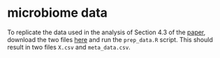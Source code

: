 # microbiome data
To replicate the data used in the analysis of Section 4.3 of the [paper](https://arxiv.org/abs/2311.18501), download the two files [here](https://github.com/jacobbien/trac-reproducible/tree/main/AmericanGut/original) and run the `prep_data.R` script. This should result in two files `X.csv` and `meta_data.csv`.